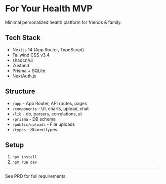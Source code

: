 # For Your Health MVP

Minimal personalized health platform for friends & family.

## Tech Stack
- Next.js 14 (App Router, TypeScript)
- Tailwind CSS v3.4
- shadcn/ui
- Zustand
- Prisma + SQLite
- NextAuth.js

## Structure
- `/app` - App Router, API routes, pages
- `/components` - UI, charts, upload, chat
- `/lib` - db, parsers, correlations, ai
- `/prisma` - DB schema
- `/public/uploads` - File uploads
- `/types` - Shared types

## Setup
1. `npm install`
2. `npm run dev`

---

See PRD for full requirements.

